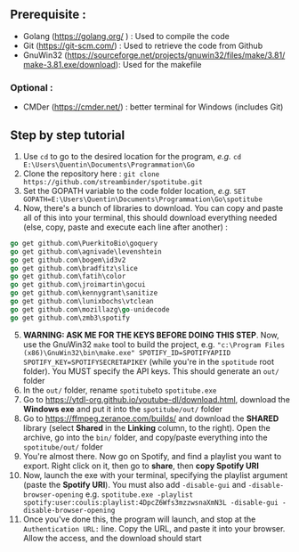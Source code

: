 ## Prerequisite :
* Golang (https://golang.org/ ) : Used to compile the code
* Git 	 (https://git-scm.com/) : Used to retrieve the code from Github
* GnuWin32 (https://sourceforge.net/projects/gnuwin32/files/make/3.81/make-3.81.exe/download): Used for the makefile

### Optional :
* CMDer (https://cmder.net/) : better terminal for Windows (includes Git)

## Step by step tutorial
1. Use `cd` to go to the desired location for the program, *e.g.* `cd E:\Users\Quentin\Documents\Programmation\Go`
2. Clone the repository here : `git clone https://github.com/streambinder/spotitube.git`
3. Set the GOPATH variable to the code folder location, *e.g.* `SET GOPATH=E:\Users\Quentin\Documents\Programmation\Go\spotitube`
4. Now, there's a bunch of libraries to download. You can copy and paste all of this into your terminal, this should download everything needed (else, copy, paste and execute each line after another) :
```go get github.com\0xAX\notificator
go get github.com\PuerkitoBio\goquery
go get github.com\agnivade\levenshtein
go get github.com\bogem\id3v2
go get github.com\bradfitz\slice
go get github.com\fatih\color
go get github.com\jroimartin\gocui
go get github.com\kennygrant\sanitize
go get github.com\lunixbochs\vtclean
go get github.com\mozillazg\go-unidecode
go get github.com\zmb3\spotify
```
5. **WARNING: ASK ME FOR THE KEYS BEFORE DOING THIS STEP**. Now, use the GnuWin32 `make` tool to build the project, e.g. `"c:\Program Files (x86)\GnuWin32\bin\make.exe" SPOTIFY_ID=SPOTIFYAPIID SPOTIFY_KEY=SPOTIFYSECRETAPIKEY` (while you're in the `spotitude` root folder). You MUST specify the API keys. This should generate an `out/` folder
6. In the `out/` folder, rename `spotitube`to `spotitube.exe`
7. Go to https://ytdl-org.github.io/youtube-dl/download.html, download the **Windows exe** and put it into the `spotitube/out/` folder
8. Go to https://ffmpeg.zeranoe.com/builds/ and download the **SHARED** library (select **Shared** in the **Linking** column, to the right). Open the archive, go into the `bin/` folder, and copy/paste everything into the `spotitube/out/` folder
9. You're almost there. Now go on Spotify, and find a playlist you want to export. Right click on it, then go to **share**, then **copy Spotify URI**
10. Now, launch the exe with your terminal, specifying the playlist argument (paste the **Spotify URI**). You must also add `-disable-gui` and `-disable-browser-opening` e.g. `spotitube.exe -playlist spotify:user:coulis:playlist:4DpcZ6Wfs3mzzwsnaXmN3L -disable-gui -disable-browser-opening`
11. Once you've done this, the program will launch, and stop at the `Authentication URL:` line. Copy the URL, and paste it into your browser. Allow the access, and the download should start
